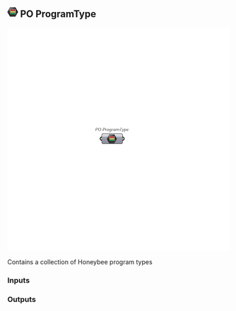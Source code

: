 ## ![PO ProgramType](../../images/icons/PO_ProgramType.png) PO ProgramType

![PO ProgramType](../../images/components/PO_ProgramType.png)

Contains a collection of Honeybee program types

### Inputs

### Outputs
